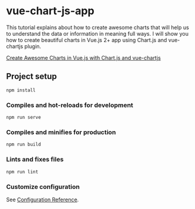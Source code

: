 # vue-chart-js-app
This tutorial explains about how to create awesome charts that will help us to understand the data or information in meaning full ways. I will show you how to create beautiful charts in Vue.js 2+ app using Chart.js and vue-chartjs plugin.

[Create Awesome Charts in Vue.js with Chart.js and vue-chartjs](https://www.positronx.io/create-awesome-charts-in-vue-js-with-chart-js-and-vue-chartjs/)


## Project setup
```
npm install
```

### Compiles and hot-reloads for development
```
npm run serve
```

### Compiles and minifies for production
```
npm run build
```

### Lints and fixes files
```
npm run lint
```

### Customize configuration
See [Configuration Reference](https://cli.vuejs.org/config/).

